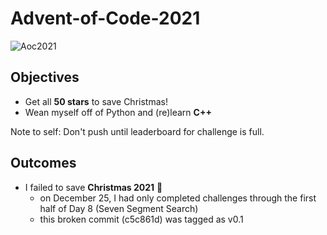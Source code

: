 # Advent-of-Code-2021

![Aoc2021](https://user-images.githubusercontent.com/7789866/144582300-f053e836-ac28-42b9-ba1e-4be4fdb6f68d.png)

## Objectives
* Get all **50 stars** to save Christmas!
* Wean myself off of Python and (re)learn **C++**

Note to self: Don't push until leaderboard for challenge is full.

## Outcomes
* I failed to save **Christmas 2021** 🦑
    - on December 25, I had only completed challenges through the first half of Day 8 (Seven Segment Search)
    - this broken commit (c5c861d) was tagged as v0.1
